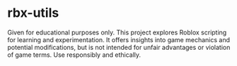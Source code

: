 # rbx-utils
Given for educational purposes only. This project explores Roblox scripting for learning and experimentation. It offers insights into game mechanics and potential modifications, but is not intended for unfair advantages or violation of game terms. Use responsibly and ethically.
